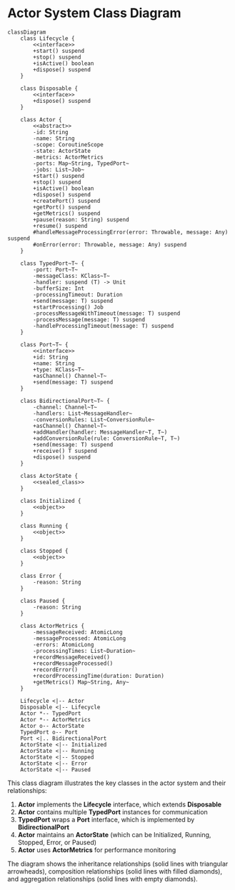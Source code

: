 # Actor System Class Diagram

```mermaid
classDiagram
    class Lifecycle {
        <<interface>>
        +start() suspend
        +stop() suspend
        +isActive() boolean
        +dispose() suspend
    }
    
    class Disposable {
        <<interface>>
        +dispose() suspend
    }
    
    class Actor {
        <<abstract>>
        -id: String
        -name: String
        -scope: CoroutineScope
        -state: ActorState
        -metrics: ActorMetrics
        -ports: Map~String, TypedPort~
        -jobs: List~Job~
        +start() suspend
        +stop() suspend
        +isActive() boolean
        +dispose() suspend
        +createPort() suspend
        +getPort() suspend
        +getMetrics() suspend
        +pause(reason: String) suspend
        +resume() suspend
        #handleMessageProcessingError(error: Throwable, message: Any) suspend
        #onError(error: Throwable, message: Any) suspend
    }
    
    class TypedPort~T~ {
        -port: Port~T~
        -messageClass: KClass~T~
        -handler: suspend (T) -> Unit
        -bufferSize: Int
        -processingTimeout: Duration
        +send(message: T) suspend
        +startProcessing() Job
        -processMessageWithTimeout(message: T) suspend
        -processMessage(message: T) suspend
        -handleProcessingTimeout(message: T) suspend
    }
    
    class Port~T~ {
        <<interface>>
        +id: String
        +name: String
        +type: KClass~T~
        +asChannel() Channel~T~
        +send(message: T) suspend
    }
    
    class BidirectionalPort~T~ {
        -channel: Channel~T~
        -handlers: List~MessageHandler~
        -conversionRules: List~ConversionRule~
        +asChannel() Channel~T~
        +addHandler(handler: MessageHandler~T, T~)
        +addConversionRule(rule: ConversionRule~T, T~)
        +send(message: T) suspend
        +receive() T suspend
        +dispose() suspend
    }
    
    class ActorState {
        <<sealed_class>>
    }
    
    class Initialized {
        <<object>>
    }
    
    class Running {
        <<object>>
    }
    
    class Stopped {
        <<object>>
    }
    
    class Error {
        -reason: String
    }
    
    class Paused {
        -reason: String
    }
    
    class ActorMetrics {
        -messageReceived: AtomicLong
        -messageProcessed: AtomicLong
        -errors: AtomicLong
        -processingTimes: List~Duration~
        +recordMessageReceived()
        +recordMessageProcessed()
        +recordError()
        +recordProcessingTime(duration: Duration)
        +getMetrics() Map~String, Any~
    }
    
    Lifecycle <|-- Actor
    Disposable <|-- Lifecycle
    Actor *-- TypedPort
    Actor *-- ActorMetrics
    Actor o-- ActorState
    TypedPort o-- Port
    Port <|.. BidirectionalPort
    ActorState <|-- Initialized
    ActorState <|-- Running
    ActorState <|-- Stopped
    ActorState <|-- Error
    ActorState <|-- Paused
```

This class diagram illustrates the key classes in the actor system and their relationships:

1. **Actor** implements the **Lifecycle** interface, which extends **Disposable**
2. **Actor** contains multiple **TypedPort** instances for communication
3. **TypedPort** wraps a **Port** interface, which is implemented by **BidirectionalPort**
4. **Actor** maintains an **ActorState** (which can be Initialized, Running, Stopped, Error, or Paused)
5. **Actor** uses **ActorMetrics** for performance monitoring

The diagram shows the inheritance relationships (solid lines with triangular arrowheads), composition relationships (solid lines with filled diamonds), and aggregation relationships (solid lines with empty diamonds).